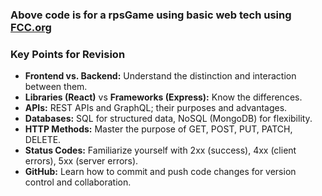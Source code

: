 ### Above code is for a rpsGame using basic web tech using <a href="https://www.freecodecamp.org/learn/javascript-algorithms-and-data-structures-v8">FCC.org</a>

### **Key Points for Revision**

- **Frontend vs. Backend:** Understand the distinction and interaction between them.
- **Libraries (React)** vs **Frameworks (Express):** Know the differences.
- **APIs:** REST APIs and GraphQL; their purposes and advantages.
- **Databases:** SQL for structured data, NoSQL (MongoDB) for flexibility.
- **HTTP Methods:** Master the purpose of GET, POST, PUT, PATCH, DELETE.
- **Status Codes:** Familiarize yourself with 2xx (success), 4xx (client errors), 5xx (server errors).
- **GitHub:** Learn how to commit and push code changes for version control and collaboration.
